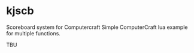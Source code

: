 # kjscb
Scoreboard system for Computercraft
Simple ComputerCraft lua example for multiple functions.

TBU
